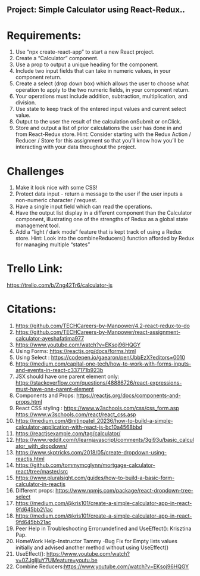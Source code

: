 ## Project: Simple Calculator using React-Redux..

# Requirements:

1. Use “npx create-react-app” to start a new React project.
2. Create a “Calculator” component.
3. Use a prop to output a unique heading for the component.
4. Include two input fields that can take in numeric values, in your component return.
5. Create a select (drop down box) which allows the user to choose what operation to apply to the two numeric fields, in your component return.
6. Your operations must include addition, subtraction, multiplication, and division.
7. Use state to keep track of the entered input values and current select value.
8. Output to the user the result of the calculation onSubmit or onClick.
9. Store and output a list of prior calculations the user has done in and from React-Redux store.
   Hint: Consider starting with the Redux Action / Reducer / Store for this assignment so that you’ll know how you’ll be interacting with your data throughout the project.

# Challenges

1. Make it look nice with some CSS!
2. Protect data input - return a message to the user if the user inputs a non-numeric character / request.
3. Have a single input field which can read the operations.
4. Have the output list display in a different component than the Calculator component, illustrating one of the strengths of Redux as a global state management tool.
5. Add a “light / dark mode” feature that is kept track of using a Redux store.
   Hint: Look into the combineReducers() function afforded by Redux for managing multiple “states”

# Trello Link:

https://trello.com/b/Zng42Tr6/calculator-js

# Citations:

1. https://github.com/TECHCareers-by-Manpower/4.2-react-redux-to-do
2. https://github.com/TECHCareers-by-Manpower/react-assignment-calculator-ayeshafatima977
3. https://www.youtube.com/watch?v=EKsoj96HQGY
4. Using Forms: https://reactjs.org/docs/forms.html
5. Using Select : https://codepen.io/gaearon/pen/JbbEzX?editors=0010
6. https://medium.com/capital-one-tech/how-to-work-with-forms-inputs-and-events-in-react-c337171b923b
7. JSX should have one parent element only:
   https://stackoverflow.com/questions/48886726/react-expressions-must-have-one-parent-element
8. Components and Props: https://reactjs.org/docs/components-and-props.html
9. React CSS styling : https://www.w3schools.com/css/css_form.asp https://www.w3schools.com/react/react_css.asp
10. https://medium.com/@nitinpatel_20236/how-to-build-a-simple-calculator-application-with-react-js-bc10a4568bbd
11. https://reactjsexample.com/tag/calculator/
12. https://www.reddit.com/r/learnjavascript/comments/3gi93u/basic_calculator_with_dropdown/
13. https://www.skptricks.com/2018/05/create-dropdown-using-reactjs.html
14. https://github.com/tommymcglynn/mortgage-calculator-react/tree/master/src
15. https://www.pluralsight.com/guides/how-to-build-a-basic-form-calculator-in-reactjs
16. Different props: https://www.npmjs.com/package/react-dropdown-tree-select
17. https://medium.com/@kris101/create-a-simple-calculator-app-in-react-9fd645bb2\1ac
18. https://medium.com/@kris101/create-a-simple-calculator-app-in-react-9fd645bb21ac
19. Peer Help in Troubleshooting Error:undefined and UseEffect(): Krisztina Pap.
20. HomeWork Help-Instructor Tammy -Bug Fix for Empty lists values initially and advised another method without using UseEffect()
21. UseEffect(): https://www.youtube.com/watch?v=0ZJgIjIuY7U&feature=youtu.be
22. Combine Reducers:https://www.youtube.com/watch?v=EKsoj96HQGY
